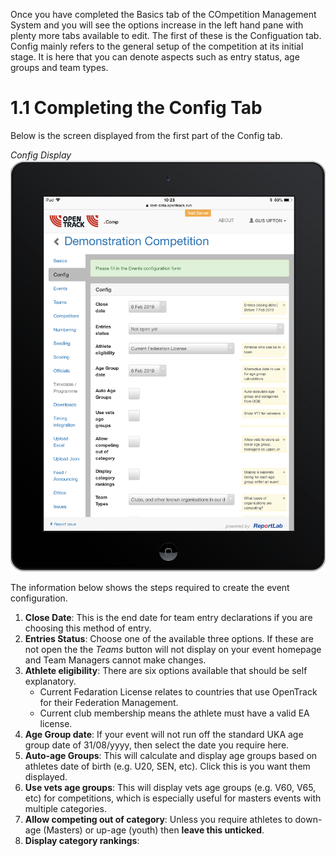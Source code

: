 <!-- TITLE: Training Manual - Config Tab -->

Once you have completed the Basics tab of the COmpetition Management System and you will see the options increase in the left hand pane with plenty more tabs available to edit. The first of these is the Configuation tab. Config mainly refers to the general setup of the competition at its initial stage. It is here that you can denote aspects such as entry status, age groups and team types. 
# 1.1 Completing the Config Tab
Below is the screen displayed from the first part of the Config tab.

*Config Display*
![Config Tab](/uploads/config/config-tab.png "Config Tab")

The information below shows the steps required to create the event configuration.

1. **Close Date**: This is the end date for team entry declarations if you are choosing this method of entry.
2. **Entries Status**: Choose one of the available three options. If these are not open the the *Teams* button will not display on your event homepage and Team Managers cannot make changes.
3. **Athlete eligibility**: There are six options available that should be self explanatory. 
	* Current Fedaration License relates to countries that use OpenTrack for their Federation Management. 
	* Current club membership means the athlete must have a valid EA license.
4. **Age Group date**: If your event will not run off the standard UKA age group date of 31/08/yyyy, then select the date you require here. 
5. **Auto-age Groups**: This will calculate and display age groups based on athletes date of birth (e.g. U20, SEN, etc). Click this is you want them displayed.
6. **Use vets age groups**: This will display vets age groups (e.g. V60, V65, etc) for competitions, which is especially useful for masters events with multiple categories. 
7. **Allow competing out of category**: Unless you require athletes to down-age (Masters) or up-age (youth) then **leave this unticked**.
8. **Display category rankings**: 